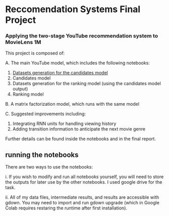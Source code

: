 # Reccomendation Systems Final Project
### Applying the two-stage YouTube recommendation system to MovieLens 1M

This project is composed of:

A. The main YouTube model, which includes the following notebooks:
1. [Datasets generation for the candidates model](RecSys-final-project/1_RecSys_final_project_data_generation_for_candidate_model.ipynb)
2. Candidates model
3. Datasets generation for the ranking model (using the candidates model output)
4. Ranking model

B. A matrix factorization model, which runs with the same model

C. Suggested improvements including:
1. Integrating RNN units for handling viewing history
2. Adding transition information to anticipate the next movie genre

Further details can be found inside the notebooks and in the final report.

## running the notebooks
There are two ways to use the notebooks:

i. If you wish to modify and run all notebooks yourself, you will need to store the outputs for later use by the other notebooks.
I used google drive for the task.

ii. All of my data files, intermediate results, and results are accessible with gdown. You may need to import and run gdown upgrade (which in Google Colab requires restaring the runtime after first installation).
